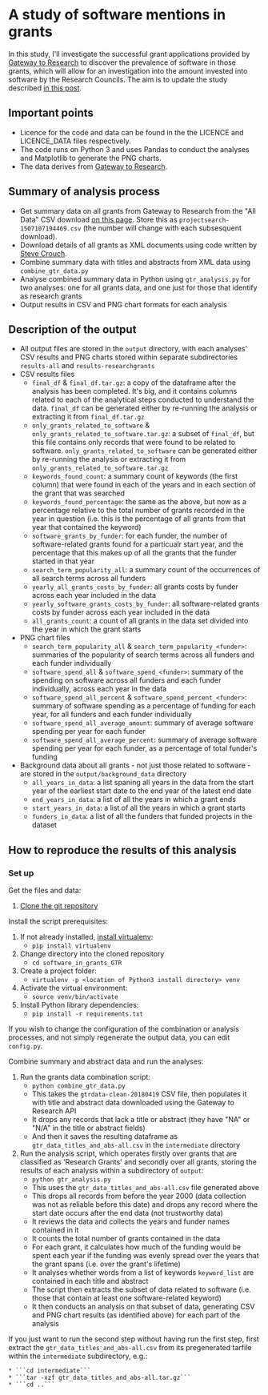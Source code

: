 # A study of software mentions in grants

In this study, I'll investigate the successful grant applications provided by [Gateway to Research](http://gtr.rcuk.ac.uk/) to discover the prevalence of software in those grants, which will allow for an investigation into the amount invested into software by the Research Councils. The aim is to update the study described [in this post](https://www.software.ac.uk/blog/2016-09-12-ps840-million-uks-investment-software-reliant-research-2013).

## Important points

* Licence for the code and data can be found in the the LICENCE and LICENCE_DATA files respectively.
* The code runs on Python 3 and uses Pandas to conduct the analyses and Matplotlib to generate the PNG charts.
* The data derives from [Gateway to Research](http://gtr.rcuk.ac.uk/).

## Summary of analysis process

* Get summary data on all grants from Gateway to Research from the "All Data" CSV download [on this page](http://gtr.rcuk.ac.uk/search/project?term=*). Store this as ```projectsearch-1507107194469.csv``` (the number will change with each subsesquent download).
* Download details of all grants as XML documents using code written by [Steve Crouch](https://github.com/softwaresaved/training-set-collector).
* Combine summary data with titles and abstracts from XML data using ```combine_gtr_data.py```
* Analyse combined summary data in Python using ```gtr_analysis.py``` for two analyses: one for all grants data, and one just for those that identify as research grants
* Output results in CSV and PNG chart formats for each analysis

## Description of the output

* All output files are stored in the ```output``` directory, with each analyses' CSV results and PNG charts stored within separate subdirectories ```results-all``` and ```results-researchgrants```
* CSV results files
    * ```final_df``` & ```final_df.tar.gz```: a copy of the dataframe after the analysis has been completed. It's big, and it contains columns related to each of the analytical steps conducted to understand the data. ```final_df``` can be generated either by re-running the analysis or extracting it from ```final_df.tar.gz```
    * ```only_grants_related_to_software``` & ```only_grants_related_to_software.tar.gz```: a subset of ```final_df```, but this file contains only records that were found to be related to software. ```only_grants_related_to_software``` can be generated either by re-running the analysis or extracting it from ```only_grants_related_to_software.tar.gz```
    * ```keywords_found_count```: a summary count of keywords (the first column) that were found in each of the years and in each section of the grant that was searched
    * ```keywords_found_percentage```: the same as the above, but now as a percentage relative to the total number of grants recorded in the year in question (i.e. this is the percentage of all grants from that year that contained the keyword)
    * ```software_grants_by_funder```: for each funder, the number of software-related grants found for a particualr start year, and the percentage that this makes up of all the grants that the funder started in that year
    * ```search_term_popularity_all```: a summary count of the occurrences of all search terms across all funders
    * ```yearly_all_grants_costs_by_funder```: all grants costs by funder across each year included in the data
    * ```yearly_software_grants_costs_by_funder```: all software-related grants costs by funder across each year included in the data
    * ```all_grants_count```: a count of all grants in the data set divided into the year in which the grant starts
* PNG chart files
    * ```search_term_popularity_all``` & ```search_term_popularity_<funder>```: summaries of the popularity of search terms across all funders and each funder individually
    * ```software_spend_all``` & ```software_spend_<funder>```: summary of the spending on software across all funders and each funder individually, across each year in the data
    * ```software_spend_all_percent``` & ```software_spend_percent_<funder>```: summary of software spending as a percentage of funding for each year, for all funders and each funder individually
    * ```software_spend_all_average_amount```: summary of average software spending per year for each funder
    * ```software_spend_all_average_percent```: summary of average software spending per year for each funder, as a percentage of total funder's funding
* Background data about all grants - not just those related to software - are stored in the ```output/background_data``` directory
    * ```all_years_in_data```: a list spaning all years in the data from the start year of the earliest start date to the end year of the latest end date
    * ```end_years_in_data```: a list of all the years in which a grant ends
    * ```start_years_in_data```: a list of all the years in which a grant starts
    * ```funders_in_data```: a list of all the funders that funded projects in the dataset

## How to reproduce the results of this analysis

### Set up

Get the files and data:

1. [Clone the git repository](https://github.com/softwaresaved/software_in_grants_GTR)

Install the script prerequisites:

1. If not already installed, [install virtualenv](http://docs.python-guide.org/en/latest/dev/virtualenvs/):
   * ```pip install virtualenv```
1. Change directory into the cloned repository
   * ```cd software_in_grants_GTR```
1. Create a project folder:
   * ```virtualenv -p <location of Python3 install directory> venv```
1. Activate the virtual environment:
   * ```source venv/bin/activate ```
1. Install Python library dependencies:
   * ```pip install -r requirements.txt ```

If you wish to change the configuration of the combination or analysis processes, and not simply regenerate the output data,
you can edit ```config.py```.

Combine summary and abstract data and run the analyses:

1. Run the grants data combination script:
    * ```python combine_gtr_data.py```
    * This takes the ```gtrdata-clean-20180419``` CSV file, then populates it with title and abstract data downloaded using the Gateway to Research API
    * It drops any records that lack a title or abstract (they have "NA" or "N/A" in the title or abstract fields)
    * And then it saves the resulting dataframe as ```gtr_data_titles_and_abs-all.csv``` in the ```intermediate``` directory
1. Run the analysis script, which operates firstly over grants that are classified as 'Research Grants' and secondly over all grants, storing the results of each analysis within a subdirectory of ```output```:
    * ```python gtr_analysis.py```
    * This uses the ```gtr_data_titles_and_abs-all.csv``` file generated above
    * This drops all records from before the year 2000 (data collection was not as reliable before this date) and drops any record where the start date occurs after the end data (not trustworthy data)
    * It reviews the data and collects the years and funder names contained in it
    * It counts the total number of grants contained in the data
    * For each grant, it calculates how much of the funding would be spent each year if the funding was evenly spread over the years that the grant spans (i.e. over the grant's lifetime)
    * It analyses whether words from a list of keywords ```keyword_list``` are contained in each title and abstract
    * The script then extracts the subset of data related to software (i.e. those that contain at least one software-related keyword)
    * It then conducts an analysis on that subset of data, generating CSV and PNG chart results (as identified above) for each part of the analysis

If you just want to run the second step without having run the first step, first extract the ```gtr_data_titles_and_abs-all.csv``` from its pregenerated tarfile
within the ```intermediate``` subdirectory, e.g.:

    * ```cd intermediate```
    * ```tar -xzf gtr_data_titles_and_abs-all.tar.gz```
    * ```cd ..```
